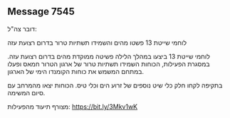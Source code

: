 ## Message 7545

דובר צה"ל:

לוחמי שייטת 13 פשטו מהים והשמידו תשתיות טרור בדרום רצועת עזה

לוחמי שייטת 13 ביצעו במהלך הלילה פשיטה ממוקדת מהים בדרום רצועת עזה. במסגרת הפעילות, הכוחות השמידו תשתיות טרור של ארגון הטרור חמאס ופעלו במתחם המשמש את כוחות הקומנדו הימי של הארגון.

בתקיפה לקחו חלק כלי שיט נוספים של זרוע הים וכלי טיס. הכוחות יצאו מהמרחב עם סיום המשימה.

מצורף תיעוד מהפעילות:  https://bit.ly/3Mkv1wK

